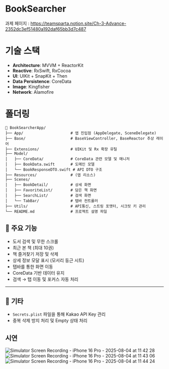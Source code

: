 # BookSearcher
과제 페이지 : https://teamsparta.notion.site/Ch-3-Advance-2352dc3ef51480a192daf65bb3d7c487

# 기술 스택
- **Architecture**: MVVM + ReactorKit
- **Reactive**: RxSwift, RxCocoa
- **UI**: UIKit + SnapKit + Then
- **Data Persistence**: CoreData
- **Image**: Kingfisher
- **Network**: Alamofire

# 폴더링
```
📁 BookSearcherApp/
├── App/                     # 앱 진입점 (AppDelegate, SceneDelegate)
├── Base/                    # BaseViewController, BaseReactor 추상 레이어
├── Extensions/              # UIKit 및 Rx 확장 유틸
├── Model/
│   ├── CoreData/            # CoreData 관련 모델 및 매니저
│   ├── BookData.swift       # 도메인 모델
│   └── BookResponseDTO.swift # API DTO 구조
├── Resources/               # (앱 리소스)
├── Scenes/
│   ├── BookDetail/          # 상세 화면
│   ├── FavoriteList/        # 담은 책 화면
│   ├── SearchList/          # 검색 화면
│   └── TabBar/              # 탭바 컨트롤러
├── Utils/                   # API통신, 스트링 포맷터, 시크릿 키 관리
└── README.md                # 프로젝트 설명 파일
```


## 🚀 주요 기능

- 도서 검색 및 무한 스크롤
- 최근 본 책 (최대 10권)
- 책 즐겨찾기 저장 및 삭제
- 상세 정보 모달 표시 (모서리 둥근 시트)
- 탭바를 통한 화면 이동
- CoreData 기반 데이터 유지
- 검색 → 탭 이동 및 포커스 자동 처리

---

## 📝 기타

- `Secrets.plist` 파일을 통해 Kakao API Key 관리
- 중복 삭제 방지 처리 및 Empty 상태 처리


## 시연
![Simulator Screen Recording - iPhone 16 Pro - 2025-08-04 at 11 42 28](https://github.com/user-attachments/assets/0f8dbf34-3b9c-42d3-8147-7490b322490a)
![Simulator Screen Recording - iPhone 16 Pro - 2025-08-04 at 11 43 06](https://github.com/user-attachments/assets/527c592d-740b-4288-80c5-03f4b34985e0)
![Simulator Screen Recording - iPhone 16 Pro - 2025-08-04 at 11 44 24](https://github.com/user-attachments/assets/922e8b3a-1ae0-4918-b4af-3472b9ae58c7)

